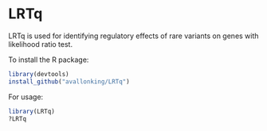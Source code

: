 # LRTq
LRTq is used for identifying regulatory effects of rare variants on genes with likelihood ratio test.

To install the R package:
```R
library(devtools)
install_github("avallonking/LRTq")
```

For usage:
```R
library(LRTq)
?LRTq
```
